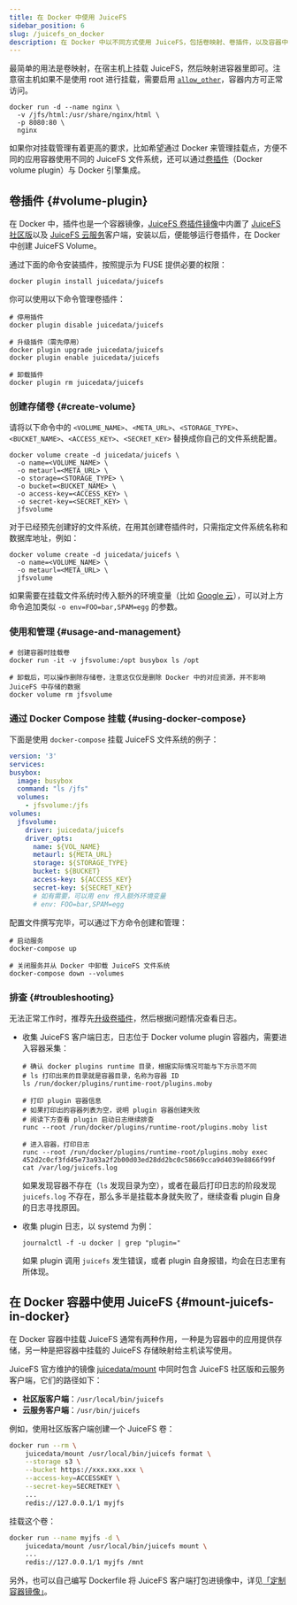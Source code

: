 ```yaml
---
title: 在 Docker 中使用 JuiceFS
sidebar_position: 6
slug: /juicefs_on_docker
description: 在 Docker 中以不同方式使用 JuiceFS，包括卷映射、卷插件，以及容器中挂载。
---
```


最简单的用法是卷映射，在宿主机上挂载 JuiceFS，然后映射进容器里即可。注意宿主机如果不是使用 root 进行挂载，需要启用 [`allow_other`](../reference/fuse_mount_options.md#allow_other)，容器内方可正常访问。

```shell
docker run -d --name nginx \
  -v /jfs/html:/usr/share/nginx/html \
  -p 8080:80 \
  nginx
```

如果你对挂载管理有着更高的要求，比如希望通过 Docker 来管理挂载点，方便不同的应用容器使用不同的 JuiceFS 文件系统，还可以通过[卷插件](https://github.com/juicedata/docker-volume-juicefs)（Docker volume plugin）与 Docker 引擎集成。

## 卷插件 {#volume-plugin}

在 Docker 中，插件也是一个容器镜像，[JuiceFS 卷插件镜像](https://hub.docker.com/r/juicedata/juicefs)中内置了 [JuiceFS 社区版](../introduction/README.md)以及 [JuiceFS 云服务](https://juicefs.com/docs/zh/cloud)客户端，安装以后，便能够运行卷插件，在 Docker 中创建 JuiceFS Volume。

通过下面的命令安装插件，按照提示为 FUSE 提供必要的权限：

```shell
docker plugin install juicedata/juicefs
```

你可以使用以下命令管理卷插件：

```shell
# 停用插件
docker plugin disable juicedata/juicefs

# 升级插件（需先停用）
docker plugin upgrade juicedata/juicefs
docker plugin enable juicedata/juicefs

# 卸载插件
docker plugin rm juicedata/juicefs
```

### 创建存储卷 {#create-volume}

请将以下命令中的 `<VOLUME_NAME>`、`<META_URL>`、`<STORAGE_TYPE>`、`<BUCKET_NAME>`、`<ACCESS_KEY>`、`<SECRET_KEY>` 替换成你自己的文件系统配置。

```shell
docker volume create -d juicedata/juicefs \
  -o name=<VOLUME_NAME> \
  -o metaurl=<META_URL> \
  -o storage=<STORAGE_TYPE> \
  -o bucket=<BUCKET_NAME> \
  -o access-key=<ACCESS_KEY> \
  -o secret-key=<SECRET_KEY> \
  jfsvolume
```

对于已经预先创建好的文件系统，在用其创建卷插件时，只需指定文件系统名称和数据库地址，例如：

```shell
docker volume create -d juicedata/juicefs \
  -o name=<VOLUME_NAME> \
  -o metaurl=<META_URL> \
  jfsvolume
```

如果需要在挂载文件系统时传入额外的环境变量（比如 [Google 云](../reference/how_to_set_up_object_storage.md#google-cloud)），可以对上方命令追加类似 `-o env=FOO=bar,SPAM=egg` 的参数。

### 使用和管理 {#usage-and-management}

```shell
# 创建容器时挂载卷
docker run -it -v jfsvolume:/opt busybox ls /opt

# 卸载后，可以操作删除存储卷，注意这仅仅是删除 Docker 中的对应资源，并不影响 JuiceFS 中存储的数据
docker volume rm jfsvolume
```

### 通过 Docker Compose 挂载 {#using-docker-compose}

下面是使用 `docker-compose` 挂载 JuiceFS 文件系统的例子：

```yaml
version: '3'
services:
busybox:
  image: busybox
  command: "ls /jfs"
  volumes:
    - jfsvolume:/jfs
volumes:
  jfsvolume:
    driver: juicedata/juicefs
    driver_opts:
      name: ${VOL_NAME}
      metaurl: ${META_URL}
      storage: ${STORAGE_TYPE}
      bucket: ${BUCKET}
      access-key: ${ACCESS_KEY}
      secret-key: ${SECRET_KEY}
      # 如有需要，可以用 env 传入额外环境变量
      # env: FOO=bar,SPAM=egg
```

配置文件撰写完毕，可以通过下方命令创建和管理：

```shell
# 启动服务
docker-compose up

# 关闭服务并从 Docker 中卸载 JuiceFS 文件系统
docker-compose down --volumes
```

### 排查 {#troubleshooting}

无法正常工作时，推荐先[升级卷插件](#volume-plugin)，然后根据问题情况查看日志。

* 收集 JuiceFS 客户端日志，日志位于 Docker volume plugin 容器内，需要进入容器采集：

  ```shell
  # 确认 docker plugins runtime 目录，根据实际情况可能与下方示范不同
  # ls 打印出来的目录就是容器目录，名称为容器 ID
  ls /run/docker/plugins/runtime-root/plugins.moby

  # 打印 plugin 容器信息
  # 如果打印出的容器列表为空，说明 plugin 容器创建失败
  # 阅读下方查看 plugin 启动日志继续排查
  runc --root /run/docker/plugins/runtime-root/plugins.moby list

  # 进入容器，打印日志
  runc --root /run/docker/plugins/runtime-root/plugins.moby exec 452d2c0cf3fd45e73a93a2f2b00d03ed28dd2bc0c58669cca9d4039e8866f99f cat /var/log/juicefs.log
  ```

  如果发现容器不存在（`ls` 发现目录为空），或者在最后打印日志的阶段发现 `juicefs.log` 不存在，那么多半是挂载本身就失败了，继续查看 plugin 自身的日志寻找原因。

* 收集 plugin 日志，以 systemd 为例：

  ```shell
  journalctl -f -u docker | grep "plugin="
  ```

  如果 plugin 调用 `juicefs` 发生错误，或者 plugin 自身报错，均会在日志里有所体现。

## 在 Docker 容器中使用 JuiceFS {#mount-juicefs-in-docker}

在 Docker 容器中挂载 JuiceFS 通常有两种作用，一种是为容器中的应用提供存储，另一种是把容器中挂载的 JuiceFS 存储映射给主机读写使用。

JuiceFS 官方维护的镜像 [juicedata/mount](https://hub.docker.com/r/juicedata/mount) 中同时包含 JuiceFS 社区版和云服务客户端，它们的路径如下：

- **社区版客户端**：`/usr/local/bin/juicefs`
- **云服务客户端**：`/usr/bin/juicefs`

例如，使用社区版客户端创建一个 JuiceFS 卷：

```sh
docker run --rm \
	juicedata/mount /usr/local/bin/juicefs format \
	--storage s3 \
	--bucket https://xxx.xxx.xxx \
	--access-key=ACCESSKEY \
	--secret-key=SECRETKEY \
	...
	redis://127.0.0.1/1 myjfs
```

挂载这个卷：

```sh
docker run --name myjfs -d \
	juicedata/mount /usr/local/bin/juicefs mount \
	...
	redis://127.0.0.1/1 myjfs /mnt
```

另外，也可以自己编写 Dockerfile 将 JuiceFS 客户端打包进镜像中，详见[「定制容器镜像」](https://juicefs.com/docs/zh/csi/guide/custom-image)。
